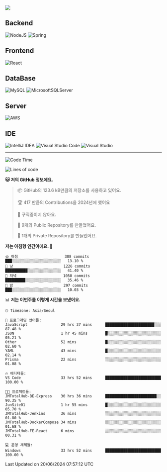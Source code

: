 <img src="https://capsule-render.vercel.app/api?type=waving&color=364765&height=300&section=header&text=Welcome&fontSize=90" />

## Backend
![NodeJS](https://img.shields.io/badge/node.js-6DA55F?style=for-the-badge&logo=node.js&logoColor=white)
![Spring](https://img.shields.io/badge/spring-%236DB33F.svg?style=for-the-badge&logo=spring&logoColor=white)

## Frontend
![React](https://img.shields.io/badge/react-%2320232a.svg?style=for-the-badge&logo=react&logoColor=%2361DAFB)

## DataBase
![MySQL](https://img.shields.io/badge/mysql-4479A1.svg?style=for-the-badge&logo=mysql&logoColor=white)
![MicrosoftSQLServer](https://img.shields.io/badge/Microsoft%20SQL%20Server-CC2927?style=for-the-badge&logo=microsoft%20sql%20server&logoColor=white)

## Server
![AWS](https://img.shields.io/badge/AWS-%23FF9900.svg?style=for-the-badge&logo=amazon-aws&logoColor=white)


## IDE
![IntelliJ IDEA](https://img.shields.io/badge/IntelliJIDEA-000000.svg?style=for-the-badge&logo=intellij-idea&logoColor=white)
![Visual Studio Code](https://img.shields.io/badge/Visual%20Studio%20Code-0078d7.svg?style=for-the-badge&logo=visual-studio-code&logoColor=white)
![Visual Studio](https://img.shields.io/badge/Visual%20Studio-5C2D91.svg?style=for-the-badge&logo=visual-studio&logoColor=white)


---

<!--START_SECTION:waka-->
![Code Time](http://img.shields.io/badge/Code%20Time-452%20hrs%2015%20mins-blue)

![Lines of code](https://img.shields.io/badge/%EC%A0%80%EB%8A%94%20%EC%97%AC%ED%83%9C%EA%B9%8C%EC%A7%80%20-823.6%20thousand%20%EC%A4%84%EC%9D%98%20%EC%BD%94%EB%93%9C%EB%A5%BC%20%EC%9E%91%EC%84%B1%ED%96%88%EC%96%B4%EC%9A%94.-blue)

**🐱 저의 GitHub 정보에요.** 

> 📦 GitHub의 123.6 kB만큼의 저장소를 사용하고 있어요. 
 > 
> 🏆 417 만큼의 Contributions을 2024년에 했어요
 > 
> 🚫 구직중이지 않아요.
 > 
> 📜 9개의 Public Repository를 만들었어요. 
 > 
> 🔑 1개의 Private Repository를 만들었어요. 
 > 
**저는 아침형 인간이에요. 🐤** 

```text
🌞 아침                     388 commits         ███░░░░░░░░░░░░░░░░░░░░░░   13.10 % 
🌆 낮　                     1226 commits        ██████████░░░░░░░░░░░░░░░   41.40 % 
🌃 저녁                     1050 commits        █████████░░░░░░░░░░░░░░░░   35.46 % 
🌙 밤　                     297 commits         ███░░░░░░░░░░░░░░░░░░░░░░   10.03 % 
```


📊 **저는 이번주를 이렇게 시간을 보냈어요.** 

```text
🕑︎ Timezone: Asia/Seoul

💬 프로그래밍 언어들: 
JavaScript               29 hrs 37 mins      ██████████████████████░░░   87.48 % 
JSON                     1 hr 45 mins        █░░░░░░░░░░░░░░░░░░░░░░░░   05.21 % 
Other                    52 mins             █░░░░░░░░░░░░░░░░░░░░░░░░   02.60 % 
YAML                     43 mins             █░░░░░░░░░░░░░░░░░░░░░░░░   02.14 % 
Prisma                   22 mins             ░░░░░░░░░░░░░░░░░░░░░░░░░   01.08 % 

🔥 에디터들: 
VS Code                  33 hrs 52 mins      █████████████████████████   100.00 % 

🐱‍💻 프로젝트들: 
JMTotalHub-BE-Express    30 hrs 36 mins      ███████████████████████░░   90.35 % 
JunSite01                1 hr 55 mins        █░░░░░░░░░░░░░░░░░░░░░░░░   05.70 % 
JMTotalHub-Jenkins       36 mins             ░░░░░░░░░░░░░░░░░░░░░░░░░   01.80 % 
JMTotalHub-DockerCompose 34 mins             ░░░░░░░░░░░░░░░░░░░░░░░░░   01.68 % 
JMTotalHub-FE-React      6 mins              ░░░░░░░░░░░░░░░░░░░░░░░░░   00.31 % 

💻 운영 체제들: 
Windows                  33 hrs 52 mins      █████████████████████████   100.00 % 
```


 Last Updated on 20/06/2024 07:57:12 UTC
<!--END_SECTION:waka-->

